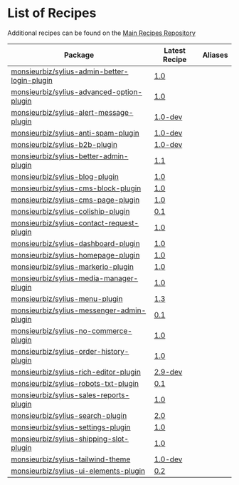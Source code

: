 # List of Recipes

Additional recipes can be found on the [Main Recipes Repository](https://github.com/symfony/recipes/blob/flex/main/RECIPES.md)

| Package | Latest Recipe | Aliases |
| --- | --- | --- |
| [monsieurbiz/sylius-admin-better-login-plugin](https://packagist.org/packages/monsieurbiz/sylius-admin-better-login-plugin) | [1.0](monsieurbiz/sylius-admin-better-login-plugin/1.0) |  |
| [monsieurbiz/sylius-advanced-option-plugin](https://packagist.org/packages/monsieurbiz/sylius-advanced-option-plugin) | [1.0](monsieurbiz/sylius-advanced-option-plugin/1.0) |  |
| [monsieurbiz/sylius-alert-message-plugin](https://packagist.org/packages/monsieurbiz/sylius-alert-message-plugin) | [1.0-dev](monsieurbiz/sylius-alert-message-plugin/1.0-dev) |  |
| [monsieurbiz/sylius-anti-spam-plugin](https://packagist.org/packages/monsieurbiz/sylius-anti-spam-plugin) | [1.0-dev](monsieurbiz/sylius-anti-spam-plugin/1.0-dev) |  |
| [monsieurbiz/sylius-b2b-plugin](https://packagist.org/packages/monsieurbiz/sylius-b2b-plugin) | [1.0-dev](monsieurbiz/sylius-b2b-plugin/1.0-dev) |  |
| [monsieurbiz/sylius-better-admin-plugin](https://packagist.org/packages/monsieurbiz/sylius-better-admin-plugin) | [1.1](monsieurbiz/sylius-better-admin-plugin/1.1) |  |
| [monsieurbiz/sylius-blog-plugin](https://packagist.org/packages/monsieurbiz/sylius-blog-plugin) | [1.0](monsieurbiz/sylius-blog-plugin/1.0) |  |
| [monsieurbiz/sylius-cms-block-plugin](https://packagist.org/packages/monsieurbiz/sylius-cms-block-plugin) | [1.0](monsieurbiz/sylius-cms-block-plugin/1.0) |  |
| [monsieurbiz/sylius-cms-page-plugin](https://packagist.org/packages/monsieurbiz/sylius-cms-page-plugin) | [1.0](monsieurbiz/sylius-cms-page-plugin/1.0) |  |
| [monsieurbiz/sylius-coliship-plugin](https://packagist.org/packages/monsieurbiz/sylius-coliship-plugin) | [0.1](monsieurbiz/sylius-coliship-plugin/0.1) |  |
| [monsieurbiz/sylius-contact-request-plugin](https://packagist.org/packages/monsieurbiz/sylius-contact-request-plugin) | [1.0](monsieurbiz/sylius-contact-request-plugin/1.0) |  |
| [monsieurbiz/sylius-dashboard-plugin](https://packagist.org/packages/monsieurbiz/sylius-dashboard-plugin) | [1.0](monsieurbiz/sylius-dashboard-plugin/1.0) |  |
| [monsieurbiz/sylius-homepage-plugin](https://packagist.org/packages/monsieurbiz/sylius-homepage-plugin) | [1.0](monsieurbiz/sylius-homepage-plugin/1.0) |  |
| [monsieurbiz/sylius-markerio-plugin](https://packagist.org/packages/monsieurbiz/sylius-markerio-plugin) | [1.0](monsieurbiz/sylius-markerio-plugin/1.0) |  |
| [monsieurbiz/sylius-media-manager-plugin](https://packagist.org/packages/monsieurbiz/sylius-media-manager-plugin) | [1.0](monsieurbiz/sylius-media-manager-plugin/1.0) |  |
| [monsieurbiz/sylius-menu-plugin](https://packagist.org/packages/monsieurbiz/sylius-menu-plugin) | [1.3](monsieurbiz/sylius-menu-plugin/1.3) |  |
| [monsieurbiz/sylius-messenger-admin-plugin](https://packagist.org/packages/monsieurbiz/sylius-messenger-admin-plugin) | [0.1](monsieurbiz/sylius-messenger-admin-plugin/0.1) |  |
| [monsieurbiz/sylius-no-commerce-plugin](https://packagist.org/packages/monsieurbiz/sylius-no-commerce-plugin) | [1.0](monsieurbiz/sylius-no-commerce-plugin/1.0) |  |
| [monsieurbiz/sylius-order-history-plugin](https://packagist.org/packages/monsieurbiz/sylius-order-history-plugin) | [1.0](monsieurbiz/sylius-order-history-plugin/1.0) |  |
| [monsieurbiz/sylius-rich-editor-plugin](https://packagist.org/packages/monsieurbiz/sylius-rich-editor-plugin) | [2.9-dev](monsieurbiz/sylius-rich-editor-plugin/2.9-dev) |  |
| [monsieurbiz/sylius-robots-txt-plugin](https://packagist.org/packages/monsieurbiz/sylius-robots-txt-plugin) | [0.1](monsieurbiz/sylius-robots-txt-plugin/0.1) |  |
| [monsieurbiz/sylius-sales-reports-plugin](https://packagist.org/packages/monsieurbiz/sylius-sales-reports-plugin) | [1.0](monsieurbiz/sylius-sales-reports-plugin/1.0) |  |
| [monsieurbiz/sylius-search-plugin](https://packagist.org/packages/monsieurbiz/sylius-search-plugin) | [2.0](monsieurbiz/sylius-search-plugin/2.0) |  |
| [monsieurbiz/sylius-settings-plugin](https://packagist.org/packages/monsieurbiz/sylius-settings-plugin) | [1.0](monsieurbiz/sylius-settings-plugin/1.0) |  |
| [monsieurbiz/sylius-shipping-slot-plugin](https://packagist.org/packages/monsieurbiz/sylius-shipping-slot-plugin) | [1.0](monsieurbiz/sylius-shipping-slot-plugin/1.0) |  |
| [monsieurbiz/sylius-tailwind-theme](https://packagist.org/packages/monsieurbiz/sylius-tailwind-theme) | [1.0-dev](monsieurbiz/sylius-tailwind-theme/1.0-dev) |  |
| [monsieurbiz/sylius-ui-elements-plugin](https://packagist.org/packages/monsieurbiz/sylius-ui-elements-plugin) | [0.2](monsieurbiz/sylius-ui-elements-plugin/0.2) |  |